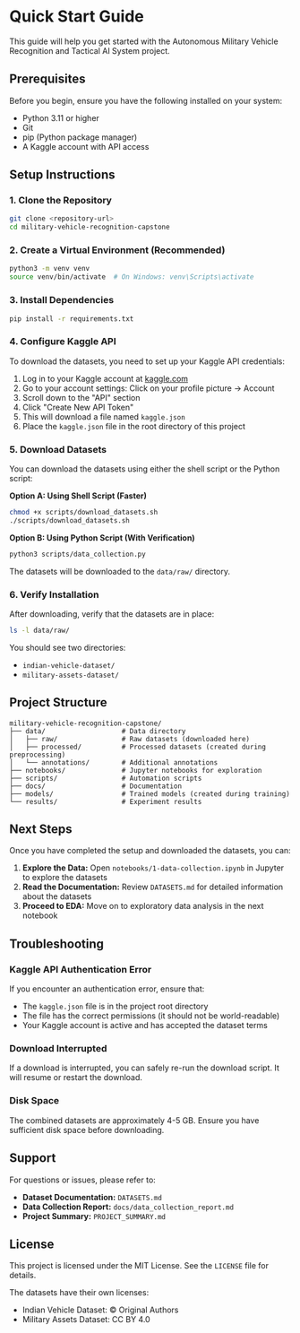 # Quick Start Guide

This guide will help you get started with the Autonomous Military Vehicle Recognition and Tactical AI System project.

## Prerequisites

Before you begin, ensure you have the following installed on your system:

- Python 3.11 or higher
- Git
- pip (Python package manager)
- A Kaggle account with API access

## Setup Instructions

### 1. Clone the Repository

```bash
git clone <repository-url>
cd military-vehicle-recognition-capstone
```

### 2. Create a Virtual Environment (Recommended)

```bash
python3 -m venv venv
source venv/bin/activate  # On Windows: venv\Scripts\activate
```

### 3. Install Dependencies

```bash
pip install -r requirements.txt
```

### 4. Configure Kaggle API

To download the datasets, you need to set up your Kaggle API credentials:

1. Log in to your Kaggle account at [kaggle.com](https://www.kaggle.com)
2. Go to your account settings: Click on your profile picture → Account
3. Scroll down to the "API" section
4. Click "Create New API Token"
5. This will download a file named `kaggle.json`
6. Place the `kaggle.json` file in the root directory of this project

### 5. Download Datasets

You can download the datasets using either the shell script or the Python script:

**Option A: Using Shell Script (Faster)**

```bash
chmod +x scripts/download_datasets.sh
./scripts/download_datasets.sh
```

**Option B: Using Python Script (With Verification)**

```bash
python3 scripts/data_collection.py
```

The datasets will be downloaded to the `data/raw/` directory.

### 6. Verify Installation

After downloading, verify that the datasets are in place:

```bash
ls -l data/raw/
```

You should see two directories:
- `indian-vehicle-dataset/`
- `military-assets-dataset/`

## Project Structure

```
military-vehicle-recognition-capstone/
├── data/                   # Data directory
│   ├── raw/                # Raw datasets (downloaded here)
│   ├── processed/          # Processed datasets (created during preprocessing)
│   └── annotations/        # Additional annotations
├── notebooks/              # Jupyter notebooks for exploration
├── scripts/                # Automation scripts
├── docs/                   # Documentation
├── models/                 # Trained models (created during training)
└── results/                # Experiment results
```

## Next Steps

Once you have completed the setup and downloaded the datasets, you can:

1. **Explore the Data:** Open `notebooks/1-data-collection.ipynb` in Jupyter to explore the datasets
2. **Read the Documentation:** Review `DATASETS.md` for detailed information about the datasets
3. **Proceed to EDA:** Move on to exploratory data analysis in the next notebook

## Troubleshooting

### Kaggle API Authentication Error

If you encounter an authentication error, ensure that:
- The `kaggle.json` file is in the project root directory
- The file has the correct permissions (it should not be world-readable)
- Your Kaggle account is active and has accepted the dataset terms

### Download Interrupted

If a download is interrupted, you can safely re-run the download script. It will resume or restart the download.

### Disk Space

The combined datasets are approximately 4-5 GB. Ensure you have sufficient disk space before downloading.

## Support

For questions or issues, please refer to:
- **Dataset Documentation:** `DATASETS.md`
- **Data Collection Report:** `docs/data_collection_report.md`
- **Project Summary:** `PROJECT_SUMMARY.md`

## License

This project is licensed under the MIT License. See the `LICENSE` file for details.

The datasets have their own licenses:
- Indian Vehicle Dataset: © Original Authors
- Military Assets Dataset: CC BY 4.0

